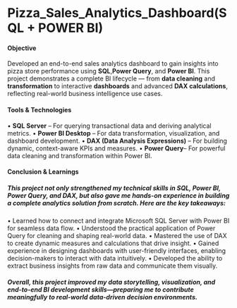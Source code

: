 # Pizza_Sales_Analytics_Dashboard(SQL + POWER BI)

#### Objective
Developed an end-to-end sales analytics dashboard to gain insights into pizza store performance using **SQL**,**Power Query**, and **Power BI**. This project demonstrates a complete BI lifecycle — from **data cleaning** and **transformation** to interactive **dashboards** and advanced **DAX calculations**, reflecting real-world business intelligence use cases.

#### Tools & Technologies
  • **SQL Server** – For querying transactional data and deriving analytical metrics.
  • **Power BI Desktop** – For data transformation, visualization, and dashboard development.
  • **DAX (Data Analysis Expressions)** – For building dynamic, context-aware KPIs and measures.
  •	**Power Query**– For powerful data cleaning and transformation within Power BI.

#### Conclusion & Learnings
##### This project not only strengthened my technical skills in SQL, Power BI, Power Query, and DAX, but also gave me hands-on experience in building a complete analytics solution from scratch. Here are the key takeaways:
  •	Learned how to connect and integrate Microsoft SQL Server with Power BI for seamless data flow.
  •	Understood the practical application of Power Query for cleaning and shaping real-world data.
  •	Mastered the use of DAX to create dynamic measures and calculations that drive insight.
  •	Gained experience in designing dashboards with user-friendly interfaces, enabling decision-makers to interact with data intuitively.
  •	Developed the ability to extract business insights from raw data and communicate them visually.
##### Overall, this project improved my data storytelling, visualization, and end-to-end BI development skills—preparing me to contribute meaningfully to real-world data-driven decision environments.


